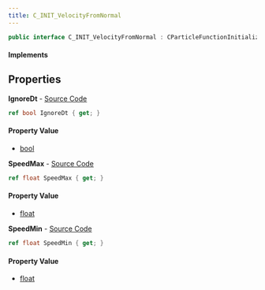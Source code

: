 ```yaml
---
title: C_INIT_VelocityFromNormal
---
```


```csharp
public interface C_INIT_VelocityFromNormal : CParticleFunctionInitializer, CParticleFunction, ISchemaClass<CParticleFunction>, ISchemaClass<CParticleFunctionInitializer>, ISchemaClass<C_INIT_VelocityFromNormal>, ISchemaField, ISchemaClass, INativeHandle
```

#### Implements

## Properties

**IgnoreDt** - [Source Code](https://github.com/swiftly-solution/swiftlys2/blob/main/managed/src/SwiftlyS2.Generated/Schemas/Interfaces/C_INIT_VelocityFromNormal.cs#L20)

```csharp
ref bool IgnoreDt { get; }
```

#### Property Value

- [bool](https://learn.microsoft.com/dotnet/api/system.boolean)

**SpeedMax** - [Source Code](https://github.com/swiftly-solution/swiftlys2/blob/main/managed/src/SwiftlyS2.Generated/Schemas/Interfaces/C_INIT_VelocityFromNormal.cs#L18)

```csharp
ref float SpeedMax { get; }
```

#### Property Value

- [float](https://learn.microsoft.com/dotnet/api/system.single)

**SpeedMin** - [Source Code](https://github.com/swiftly-solution/swiftlys2/blob/main/managed/src/SwiftlyS2.Generated/Schemas/Interfaces/C_INIT_VelocityFromNormal.cs#L16)

```csharp
ref float SpeedMin { get; }
```

#### Property Value

- [float](https://learn.microsoft.com/dotnet/api/system.single)


